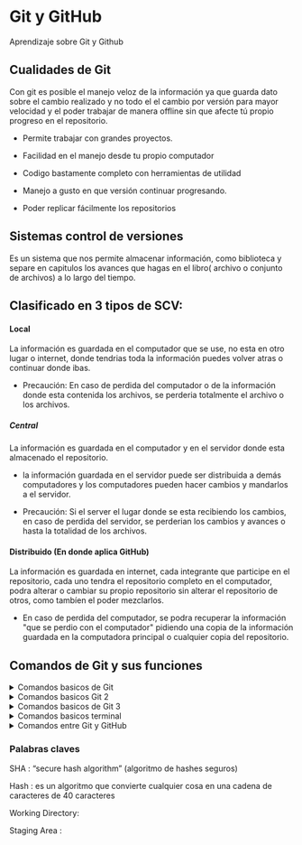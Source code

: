 # Git y GitHub
Aprendizaje sobre Git y  Github

## Cualidades de Git

Con git  es posible el manejo veloz de la información ya que guarda dato  sobre el cambio realizado y no todo el el cambio por versión para mayor velocidad y el poder trabajar de manera offline sin que afecte tú propio progreso en el repositorio.



 + Permite trabajar con grandes proyectos.

 +  Facilidad en el manejo desde tu propio computador

 +  Codigo  bastamente completo con herramientas de utilidad

 +  Manejo a gusto en que versión continuar progresando.

 +  Poder replicar fácilmente  los repositorios

 


## Sistemas control de versiones
Es un sistema que nos permite almacenar información, como biblioteca y separe en capitulos los avances que hagas en el libro( archivo o conjunto de archivos) a lo largo del tiempo.

## Clasificado en  3 tipos de SCV:

#### Local

La información  es guardada en el computador que se use, no esta en otro lugar o internet, donde  tendrias toda la información puedes volver atras o continuar donde ibas.

+ Precaución: En caso de perdida del computador o de la información donde esta contenida los archivos, se perderia totalmente el archivo o los archivos.

##### Central

La información es guardada en el  computador y en el servidor donde esta almacenado el repositorio.

 + la información guardada en el servidor puede ser distribuida a demás computadores y los computadores pueden hacer cambios y mandarlos a el servidor.

 + Precaución: Si el server el lugar donde se esta recibiendo los cambios, en caso de perdida del servidor, se perderian los cambios y avances o hasta la totalidad de los archivos.

 #### Distribuido (En donde aplica GitHub)

 La información es guardada en internet, cada integrante que participe en el repositorio, cada uno tendra el repositorio completo en el computador, podra alterar o cambiar su propio repositorio sin alterar el repositorio de otros, como tambíen el poder mezclarlos.

 + En caso de perdida del computador,  se podra recuperar  la información "que se perdio con el computador" pidiendo una copia de la información guardada  en la computadora principal o cualquier copia  del repositorio.

 ## Comandos de Git y sus funciones

<details>
    <summary>Comandos basicos de Git</summary>

```
git: lista de los subcomandos de Git

git config --global user.email example@example.com :

git config --global user.name example :

git init: iniciar un repositorio dentro de la carpeta o (git init example para que tenga nombre el repositorio)

git status: muestra los archivos que esperan ser agregados en el staging area, los que son agregados y esperan confirmanción; guardados cuando se use el comando git commit.

git add example : agrega el archivo al Staging Area.

git log : muestra los commit creados, con la fecha, el autor y el codigo de 40 digitos como Hash del mismo.

git log --oneline : muestra la lista de los commist creado con

git mv example: mueve, renombra una carpeta

```
</details>
<details>
    <summary>Comandos basicos Git 2</summary>

```
git version: muestra la version instalada de Git

git clone link : clona un directorio de el link dado

git branch:

git checkout:

git commit "example": agrega a los archivos que  estan en el Staging area y el nombre

git diff:

git log >bitacora_log.txt recomendable hacer un respaldo antes de cualquier reset.

git reset --soft: No toca los cambios en área de trabajo. Solo borra los títulos(restablece el encabezado del commit). Esto deja todos los cambios modificados, listos para hacer un commit nuevo y resumido.

git reset --mixed: es muy parecido a reset soft, la diferencia es que git reset mixed iguala el Stagin area al working directory. Significa que borra el commit, pero para que nosotros puedamos hacer un commit nos toca antes agregar los archivos al Stagin area.
```
</details>

</details>

<details>
    <summary>Comandos basicos de Git 3</summary>

```
git init add -A : Agrega todos los archivos del Working Directory al Staging Area.

git init add [file or directory] : Agrega un archivo o carpeta del Working Directory al Staging Area.

git init add -n [file or directory] : Simula el agregado de un archivo o directorio al Staging Area pero la verdad no lo hace.

git rm --cached [file or directory] : Elimina un archivo o carpeta del Staging Area y lo deja en el Working Directory.

git commit --amend : concatena cambios al ultimo commit.

git tag  number: etiquetar  que sirve para saber la versión de el ultimo commit.

git tag: nos permite agregar etiquetas a nuestros cambios.
-a para la anotación
-m para el mensaje

-l nos muestra la lista de etiquetas
-f para renombrar
-d para borrar

Git fetch origin master: Traer del remoto

Git merge origin/master: combinar lo que se trajo de remoto con la rama donde se escribe este comando

git push origin master : Asi subimos nuestros cambios a github


git push origin master --tags : Tambien podemos enviar los tags 


git push origin [otra_rama] : Podemos enviar otras ramas

git pushorigin --all: enviar todas las ramas directamente una sola vez


```
</details>

<details>
    <summary>Comandos basicos terminal</summary>

```
mkdir example: crea la carpeta con el nombre example

ls: muestra los archivos dentro de la carpeta

clear :limpia la terminal

touch: crea un archivo dentro de la carpeta

rm example: para borrar el archivo llamado example

rm -rf example: para borrar la carpeta example

vim example.txt : para editar  el archivo example(al finalizar salir con qw para salir y guardar) 

q: para salir dentro de un archivo

w: para guardar los cambios dentro de un archivo

```
</details>

<details>
    <summary>Comandos entre Git y GitHub </summary>

```
git clone [https/ssh] : en github nos hace una copia del proyecto en nuestro perfil/repositorios para poder hacerle lo que queramos,dependendo de  si eliges https o ssh, el ssh pide verificar de forma remota por mayor seguridad.
(https://help.github.com/articles/which-remote-url-should-i-use/)

git remote add [origin] [SSH/HTTPS] : Conecta un repositorio con nuestro equipo local.

git remote -v : Lista las conexiones existentes.

git remote remove [origin] : Elimina una conexión con algún repositorio.


```
</details>

### Palabras claves

SHA : “secure hash algorithm” (algoritmo de hashes seguros)

Hash : es un algoritmo que convierte cualquier cosa en una cadena de caracteres de 40 caracteres

Working Directory:

Staging Area :



